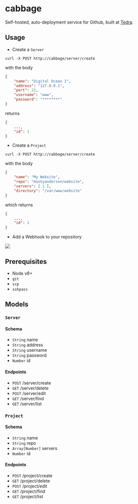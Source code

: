 # cabbage

Self-hosted, auto-deployment service for Github, built at [Tedra](https://github.com/tedra).

## Usage

* Create a `Server`

```
curl -X POST http://cabbage/server/create
```

with the body

``` json
{
	"name": "Digital Ocean 1",
	"address": "127.0.0.1",
	"port": 22,
	"username": "www",
	"password": "********"
}
```

returns

``` json
{
	...,
	"id": 1
}
```

* Create a `Project`

```
curl -X POST http://cabbage/server/create
```

with the body

``` json
{
	"name": "My Website",
	"repo": "montyanderson/website",
	"servers": [ 1 ],
	"directory": "/var/www/website"
}
```

which returns

``` json
{
	...,
	"id": 1
}
```

* Add a Webhook to your repository

![](http://i.imgur.com/d91RDQm.png)

## Prerequisites

* Node v8+
* `git`
* `scp`
* `sshpass`

## Models

### `Server`

#### Schema

* `String` name
* `String` address
* `String` username
* `String` password
* `Number` id

#### Endpoints

* `POST` /server/create
* `GET` /server/delete
* `POST` /server/edit
* `GET` /server/find
* `GET` /server/list

### `Project`

#### Schema

* `String` name
* `String` repo
* `Array[Number]` servers
* `Number` id

#### Endpoints

* `POST` /project/create
* `GET` /project/delete
* `POST` /project/edit
* `GET` /project/find
* `GET` /project/list
